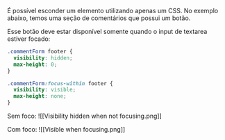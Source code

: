 É possível esconder um elemento utilizando apenas um CSS. No exemplo abaixo, temos uma seção de comentários que possui um botão.

Esse botão deve estar disponível somente quando o input de textarea estiver focado:

```css
.commentForm footer {
  visibility: hidden;
  max-height: 0;
}

.commentForm:focus-within footer {
  visibility: visible;
  max-height: none;
}
```

Sem foco:
![[Visibility hidden when not focusing.png]]

Com foco: 
![[Visible when focusing.png]]